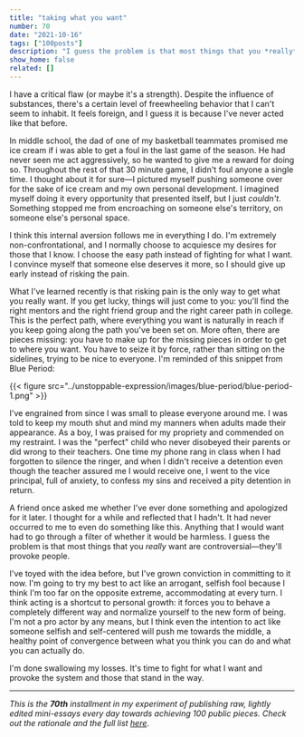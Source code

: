 ```yaml
---
title: "taking what you want"
number: 70
date: "2021-10-16"
tags: ["100posts"]
description: "I guess the problem is that most things that you *really* want are controversial—they'll provoke people."
show_home: false
related: []
---
```


I have a critical flaw (or maybe it's a strength). Despite the influence of substances, there's a certain level of freewheeling behavior that I can't seem to inhabit. It feels foreign, and I guess it is because I've never acted like that before. 

In middle school, the dad of one of my basketball teammates promised me ice cream if i was able to get a foul in the last game of the season. He had never seen me act aggressively, so he wanted to give me a reward for doing so. Throughout the rest of that 30 minute game, I didn't foul anyone a single time. I thought about it for sure—I pictured myself pushing someone over for the sake of ice cream and my own personal development. I imagined myself doing it every opportunity that presented itself, but I just *couldn't*. Something stopped me from encroaching on someone else's territory, on someone else's personal space.

I think this internal aversion follows me in everything I do. I'm extremely non-confrontational, and I normally choose to acquiesce my desires for those that I know. I choose the easy path instead of fighting for what I want. I convince myself that someone else deserves it more, so I should give up early instead of risking the pain. 

What I've learned recently is that risking pain is the only way to get what you really want. If you get lucky, things will just come to you: you'll find the right mentors and the right friend group and the right career path in college. This is the perfect path, where everything you want is naturally in reach if you keep going along the path you've been set on. More often, there are pieces missing: you have to make up for the missing pieces in order to get to where you want. You have to seize it by force, rather than sitting on the sidelines, trying to be nice to everyone. I'm reminded of this snippet from Blue Period:

{{< figure src="../unstoppable-expression/images/blue-period/blue-period-1.png" >}}

I've engrained from since I was small to please everyone around me. I was told to keep my mouth shut and mind my manners when adults made their appearance. As a boy, I was praised for my propriety and commended on my restraint. I was the "perfect" child who never disobeyed their parents or did wrong to their teachers. One time my phone rang in class when I had forgotten to silence the ringer, and when I didn't receive a detention even though the teacher assured me I would receive one, I went to the vice principal, full of anxiety, to confess my sins and received a pity detention in return. 

A friend once asked me whether I've ever done something and apologized for it later. I thought for a while and reflected that I hadn't. It had never occurred to me to even do something like this. Anything that I would want had to go through a filter of whether it would be harmless. I guess the problem is that most things that you *really* want are controversial—they'll provoke people. 

I've toyed with the idea before, but I've grown conviction in committing to it now. I'm going to try my best to act like an arrogant, selfish fool because I think I'm too far on the opposite extreme, accommodating at every turn. I think acting is a shortcut to personal growth: it forces you to behave a completely different way and normalize yourself to the new form of being. I'm not a pro actor by any means, but I think even the intention to act like someone selfish and self-centered will push me towards the middle, a healthy point of convergence between what you think you can do and what you can actually do.

I'm done swallowing my losses. It's time to fight for what I want and provoke the system and those that stand in the way.

---
*This is the **70th** installment in my experiment of publishing raw, lightly edited mini-essays every day towards achieving 100 public pieces. Check out the rationale and the full list [here](/experiments/100posts/)*.
